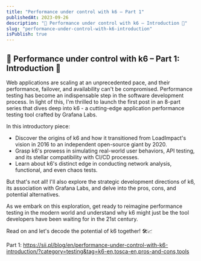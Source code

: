 ```yaml
---
title: "Performance under control with k6 – Part 1"
publishedAt: 2023-09-26
description: "🚀 Performance under control with k6 – Introduction 🚀"
slug: "performance-under-control-with-k6-introduction"
isPublish: true
---
```


## 🚀 Performance under control with k6 – Part 1: Introduction 🚀

Web applications are scaling at an unprecedented pace, and their performance, failover, and availability can't be compromised. Performance testing has become an indispensable step in the software development process. In light of this, I'm thrilled to launch the first post in an 8-part series that dives deep into k6 - a cutting-edge application performance testing tool crafted by Grafana Labs.

In this introductory piece:

- Discover the origins of k6 and how it transitioned from LoadImpact's vision in 2016 to an independent open-source giant by 2020.
- Grasp k6's prowess in simulating real-world user behaviors, API testing, and its stellar compatibility with CI/CD processes.
- Learn about k6's distinct edge in conducting network analysis, functional, and even chaos tests.

But that's not all! I'll also explore the strategic development directions of k6, its association with Grafana Labs, and delve into the pros, cons, and potential alternatives.

As we embark on this exploration, get ready to reimagine performance testing in the modern world and understand why k6 might just be the tool developers have been waiting for in the 21st century.

Read on and let's decode the potential of k6 together! 🛠️📈

Part 1: https://sii.pl/blog/en/performance-under-control-with-k6-introduction/?category=testing&tag=k6-en,tosca-en,pros-and-cons,tools